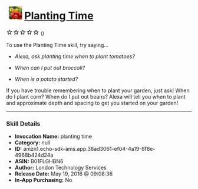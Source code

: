 # &nbsp;<img src="skill_icon" alt="Planting Time icon" width="36"> [Planting Time](http://alexa.amazon.com/#skills/amzn1.echo-sdk-ams.app.38ad3061-ef04-4a19-8f8e-4968b424d24a)
![0 stars](../../images/ic_star_border_black_18dp_1x.png)![0 stars](../../images/ic_star_border_black_18dp_1x.png)![0 stars](../../images/ic_star_border_black_18dp_1x.png)![0 stars](../../images/ic_star_border_black_18dp_1x.png)![0 stars](../../images/ic_star_border_black_18dp_1x.png) 0

To use the Planting Time skill, try saying...

* *Alexa, ask planting time when to plant tomatoes?*

* *When can I put out broccoli?*

* *When is a potato started?*

If you have trouble remembering when to plant your garden, just ask!  When do I plant corn?  When do I put out beans?  Alexa will tell you when to plant and approximate depth and spacing to get you started on your garden!

***

### Skill Details

* **Invocation Name:** planting time
* **Category:** null
* **ID:** amzn1.echo-sdk-ams.app.38ad3061-ef04-4a19-8f8e-4968b424d24a
* **ASIN:** B01FLGHBN6
* **Author:** London Technology Services 
* **Release Date:** May 19, 2016 @ 09:08:36
* **In-App Purchasing:** No
